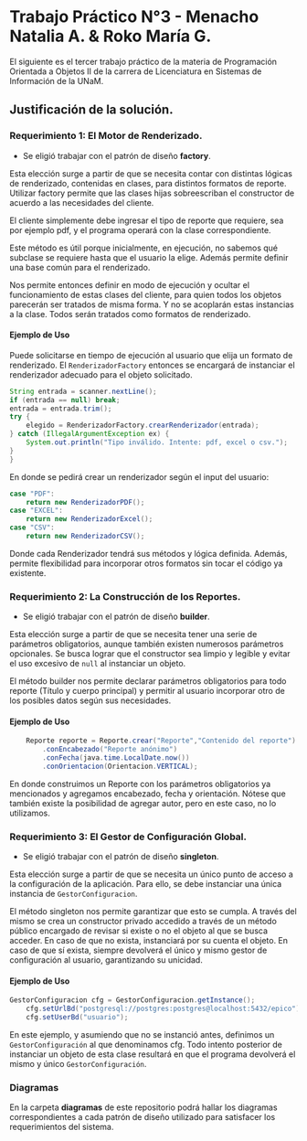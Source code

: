 # Trabajo Práctico N°3 - Menacho Natalia A. & Roko María G.

El siguiente es el tercer trabajo práctico de la materia de Programación Orientada a Objetos II de la carrera de Licenciatura en Sistemas de Información de la UNaM.

## Justificación de la solución.

### Requerimiento 1: El Motor de Renderizado.

- Se eligió trabajar con el patrón de diseño **factory**.

Esta elección surge a partir de que se necesita contar con distintas lógicas de renderizado, contenidas en clases, para distintos formatos de reporte. Utilizar factory permite que las clases hijas sobreescriban el constructor de acuerdo a las necesidades del cliente.

El cliente simplemente debe ingresar el tipo de reporte que requiere, sea por ejemplo pdf, y el programa operará con la clase correspondiente.

Este método es útil porque inicialmente, en ejecución, no sabemos qué subclase se requiere hasta que el usuario la elige. Además permite definir una base común para el renderizado.

Nos permite entonces definir en modo de ejecución y ocultar el funcionamiento de estas clases del cliente, para quien todos los objetos parecerán ser tratados de misma forma. Y no se acoplarán estas instancias a la clase. Todos serán tratados como formatos de renderizado.

#### Ejemplo de Uso
Puede solicitarse en tiempo de ejecución al usuario que elija un formato de renderizado. El `RenderizadorFactory` entonces se encargará de instanciar el renderizador adecuado para el objeto solicitado.

```Java
String entrada = scanner.nextLine();
if (entrada == null) break;
entrada = entrada.trim();
try {
    elegido = RenderizadorFactory.crearRenderizador(entrada);
} catch (IllegalArgumentException ex) {
    System.out.println("Tipo inválido. Intente: pdf, excel o csv.");
}
}
```

En donde se pedirá crear un renderizador según el input del usuario:

```Java
case "PDF":
    return new RenderizadorPDF();
case "EXCEL":
    return new RenderizadorExcel();
case "CSV":
    return new RenderizadorCSV();
```
Donde cada Renderizador tendrá sus métodos y lógica definida. Además, permite flexibilidad para incorporar otros formatos sin tocar el código ya existente.


### Requerimiento 2: La Construcción de los Reportes.
- Se eligió trabajar con el patrón de diseño **builder**.

Esta elección surge a partir de que se necesita tener una serie de parámetros obligatorios, aunque también existen numerosos parámetros opcionales. Se busca lograr que el constructor sea limpio y legible y evitar el uso excesivo de `null` al instanciar un objeto.

El método builder nos permite declarar parámetros obligatorios para todo reporte (Título y cuerpo principal) y permitir al usuario incorporar otro de los posibles datos según sus necesidades.

#### Ejemplo de Uso
```Java
    Reporte reporte = Reporte.crear("Reporte","Contenido del reporte")
        .conEncabezado("Reporte anónimo")
        .conFecha(java.time.LocalDate.now())
        .conOrientacion(Orientacion.VERTICAL);
```

En donde construimos un Reporte con los parámetros obligatorios ya mencionados y agregamos encabezado, fecha y orientación. Nótese que también existe la posibilidad de agregar autor, pero en este caso, no lo utilizamos. 

### Requerimiento 3: El Gestor de Configuración Global.
- Se eligió trabajar con el patrón de diseño **singleton**.

Esta elección surge a partir de que se necesita un único punto de acceso a la configuración de la aplicación. Para ello, se debe instanciar una única instancia de `GestorConfiguracion`.

El método singleton nos permite garantizar que esto se cumpla. A través del mismo se crea un constructor privado accedido a través de un método público encargado de revisar si existe o no el objeto al que se busca acceder. En caso de que no exista, instanciará por su cuenta el objeto. En caso de que sí exista, siempre devolverá el único y mismo gestor de configuración al usuario, garantizando su unicidad.

#### Ejemplo de Uso
```Java
GestorConfiguracion cfg = GestorConfiguracion.getInstance();
    cfg.setUrlBd("postgresql://postgres:postgres@localhost:5432/epico");
    cfg.setUserBd("usuario");
```
En este ejemplo, y asumiendo que no se instanció antes, definimos un `GestorConfiguración` al que denominamos cfg. Todo intento posterior de instanciar un objeto de esta clase resultará en que el programa devolverá el mismo y único `GestorConfiguración`.

### Diagramas
En la carpeta **diagramas** de este repositorio podrá hallar los diagramas correspondientes a cada patrón de diseño utilizado para satisfacer los requerimientos del sistema.